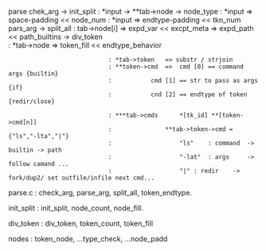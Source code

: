 

parse
        chek_arg  -> init_split
                                : *input -> **tab->node
                  -> node_type
                                : *input => space-padding       << node_num
                                : *input => endtype-padding     << tkn_num
        pars_arg
                  -> split_all
                                : tab->node[i]  => expd_var     << excpt_meta
                                                => expd_path    << path_builtins
                  -> div_token  
                                : *tab->node    => token_fill   << endtype_behavior
                  
                                : *tab->token   => substr / strjoin 
                                : **token->cmd  => 	cmd [0] == command args {builtin}
                                :			cmd [1] == str to pass as args {if}
                                :			cnd [2] == endtype of token {redir/close}
                                			
                                : ***tab->cmds 		*[tk_id] **[token->cmd[n]]
                                :				**tab->token->cmd = {"ls","-lta","|"}
                                :					"ls" 	: command  -> builtin -> path
                                : 					"-lat"	: args	   -> follow camand ...
                                :					"|"	: redir    -> fork/dup2/ set outfile/infile next cmd...	
                    




parse.c         : check_arg, parse_arg, split_all, token_endtype.

init_split      : init_split, node_count, node_fill.

div_token       : div_token, token_count, token_fill

nodes           : token_node, ...type_check, ...node_padd 



	
